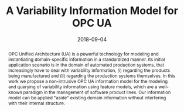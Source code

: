 ---
abstract: OPC Unified Architecture (UA) is a powerful technology for modeling and
  instantiating domain-specific information in a standardized manner. Its initial
  application scenario is in the domain of automated production systems, that increasingly
  have to deal with variability information, (i) regarding the products being manufactured
  and (ii) regarding the production systems themselves. In this work we propose a
  non-intrusive OPC UA information model for the modeling and querying of variability
  information using feature models, which are a well-known paradigm in the management
  of software product lines. Our information model can be applied "aside" existing
  domain information without interfering with their internal structure.
authors:
- Bernhard Wally
- Christian Huemer
- Alexandra Mazak
- Manuel Wimmer
date: '2018-09-04'
featured: false
links:
- name: Publik
  url: https://publik.tuwien.ac.at/showentry.php?ID=270982&lang=2
publication: 'Talk: 23rd International Conference on Emerging Technologies and Factory
  Automation (ETFA), Torino, Italy; 09-04-2018 - 09-07-2018; in: "Proceedings of the
  23rd International Conference on Emerging Technologies and Factory Automation (ETFA)",
  (2018), ISBN: 978-1-5386-7107-8; 1033 - 1036'
publication_types:
- '1'
publishDate: '2018-09-04'
title: A Variability Information Model for OPC UA
url_pdf: ''
---